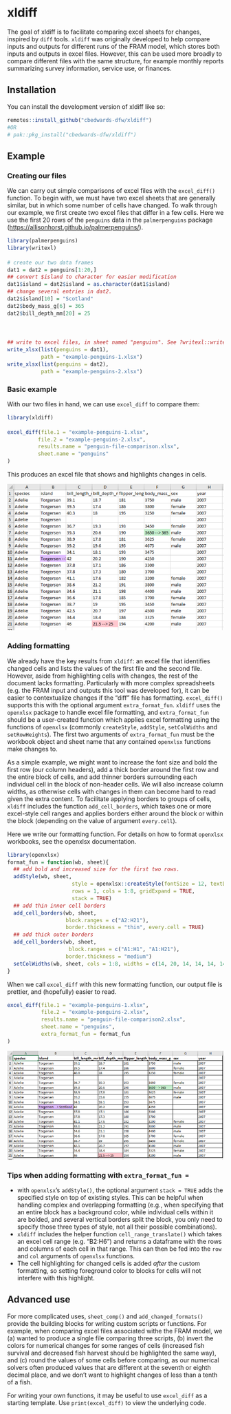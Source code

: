 
<!-- README.md is generated from README.Rmd. Please edit that file -->

# xldiff

<!-- badges: start -->
<!-- badges: end -->

The goal of xldiff is to facilitate comparing excel sheets for changes,
inspired by `diff` tools. `xldiff` was originally developed to help
compare inputs and outputs for different runs of the FRAM model, which
stores both inputs and outputs in excel files. However, this can be used
more broadly to compare different files with the same structure, for
example monthly reports summarizing survey information, service use, or
finances.

## Installation

You can install the development version of xldiff like so:

``` r
remotes::install_github("cbedwards-dfw/xldiff")
#OR
# pak::pkg_install("cbedwards-dfw/xldiff")
```

## Example

### Creating our files

We can carry out simple comparisons of excel files with the
`excel_diff()` function. To begin with, we must have two excel sheets
that are generally similar, but in which some number of cells have
changed. To walk through our example, we first create two excel files
that differ in a few cells. Here we use the first 20 rows of the
`penguins` data in the `palmerpenguins` package
(<https://allisonhorst.github.io/palmerpenguins/>).

``` r
library(palmerpenguins)
library(writexl)

# create our two data frames
dat1 = dat2 = penguins[1:20,]
## convert $island to character for easier modification
dat1$island = dat2$island = as.character(dat1$island)
## change several entries in dat2.
dat2$island[10] = "Scotland"
dat2$body_mass_g[6] = 365
dat2$bill_depth_mm[20] = 25



## write to excel files, in sheet named "penguins". See ?writexl::writexlsx.
write_xlsx(list(penguins = dat1),
           path = "example-penguins-1.xlsx")
write_xlsx(list(penguins = dat2),
           path = "example-penguins-2.xlsx")
```

### Basic example

With our two files in hand, we can use `excel_diff` to compare them:

``` r
library(xldiff)

excel_diff(file.1 = "example-penguins-1.xlsx",
          file.2 = "example-penguins-2.xlsx",
          results.name = "penguin-file-comparison.xlsx",
          sheet.name = "penguins"
)
```

This produces an excel file that shows and highlights changes in cells.

![](man/figures/MAN/filev1.PNG)

### Adding formatting

We already have the key results from `xldiff`: an excel file that
identifies changed cells and lists the values of the first file and the
second file. However, aside from highlighting cells with changes, the
rest of the document lacks formatting. Particularly with more complex
spreadsheets (e.g. the FRAM input and outputs this tool was developed
for), it can be easier to contextualize changes if the “diff” file has
formatting. `excel_diff()` supports this with the optional argument
`extra_format_fun`. `xldiff` uses the `openxlsx` package to handle excel
file formatting, and `extra_format_fun` should be a user-created
function which applies excel formatting using the functions of
`openxlsx` (commonly `createStyle`, `addStyle`, `setColWidths` and
`setRowHeights`). The first two arguments of `extra_format_fun` must be
the workbook object and sheet name that any contained `openxlsx`
functions make changes to.

As a simple example, we might want to increase the font size and bold
the first row (our column headers), add a thick border around the first
row and the entire block of cells, and add thinner borders surrounding
each individual cell in the block of non-header cells. We will also
increase column widths, as otherwise cells with changes in them can
become hard to read given the extra content. To facilitate applying
borders to groups of cells, `xldiff` includes the function
`add_cell_borders`, which takes one or more excel-style cell ranges and
applies borders either around the block or within the block (depending
on the value of argument `every.cell`).

Here we write our formatting function. For details on how to format
`openxlsx` workbooks, see the openxlsx documentation.

``` r
library(openxlsx)
format_fun = function(wb, sheet){
  ## add bold and increased size for the first two rows.
  addStyle(wb, sheet,
                     style = openxlsx::createStyle(fontSize = 12, textDecoration = "Bold"),
                     rows = 1, cols = 1:8, gridExpand = TRUE,
                     stack = TRUE)
  ## add thin inner cell borders
  add_cell_borders(wb, sheet,
                   block.ranges = c("A2:H21"),
                   border.thickness = "thin", every.cell = TRUE)
  ## add thick outer borders
  add_cell_borders(wb, sheet,
                    block.ranges = c("A1:H1", "A1:H21"),
                   border.thickness = "medium")
  setColWidths(wb, sheet, cols = 1:8, widths = c(14, 20, 14, 14, 14, 14, 14))
}
```

When we call `excel_diff` with this new formatting function, our output
file is prettier, and (hopefully) easier to read.

``` r
excel_diff(file.1 = "example-penguins-1.xlsx",
           file.2 = "example-penguins-2.xlsx",
           results.name = "penguin-file-comparison2.xlsx",
           sheet.name = "penguins",
           extra_format_fun = format_fun
)
```

![](man/figures/MAN/filev2.PNG)

### Tips when adding formatting with `extra_format_fun =`

- with `openxlsx`’s `addStyle()`, the optional argument `stack = TRUE`
  adds the specified style on top of existing styles. This can be
  helpful when handling complex and overlapping formatting (e.g., when
  specifying that an entire block has a background color, while
  individual cells within it are bolded, and several vertical borders
  split the block, you only need to specify those three types of style,
  not all their possible combinations).
- `xldiff` includes the helper function `cell_range_translate()` which
  takes an excel cell range (e.g. “B2:H6”) and returns a dataframe with
  the rows and columns of each cell in that range. This can then be fed
  into the `row` and `col` arguments of `openxlsx` functions.
- The cell highlighting for changed cells is added *after* the custom
  formatting, so setting foreground color to blocks for cells will not
  interfere with this highlight.

## Advanced use

For more complicated uses, `sheet_comp()` and `add_changed_formats()`
provide the building blocks for writing custom scripts or functions. For
example, when comparing excel files associated withe the FRAM model, we
(a) wanted to produce a single file comparing three scripts, (b) invert
the colors for numerical changes for some ranges of cells (increased
fish survival and decreased fish harvest should be highlighted the same
way), and (c) round the values of some cells before comparing, as our
numerical solvers often produced values that are different at the
seventh or eighth decimal place, and we don’t want to highlight changes
of less than a tenth of a fish.

For writing your own functions, it may be useful to use `excel_diff` as
a starting template. Use `print(excel_diff)` to view the underlying
code.
